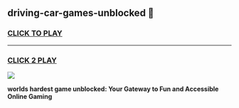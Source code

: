 
## driving-car-games-unblocked 👋
<h3>
<a href="https://premium.freeplayer.one?title=driving-car-games-unblocked&ref=14F">CLICK TO PLAY</a></h3>
<hr>

<h3>
<a href="https://premium.freeplayer.one?title=driving-car-games-unblocked&ref=14F">CLICK 2 PLAY</a>
  
</h3>

<a href="https://premium.freeplayer.one?title=driving-car-games-unblocked&ref=12F/"><img src="https://clearcache.store/games.png"></a>


**worlds hardest game unblocked: Your Gateway to Fun and Accessible Online Gaming**
